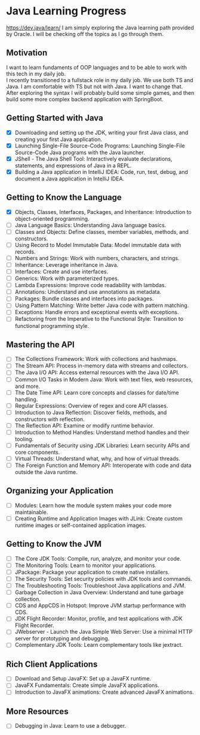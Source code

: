 # Java Learning Progress
https://dev.java/learn/
I am simply exploring the Java learning path provided by Oracle. I will be checking off the topics as I go through them.

## Motivation
I want to learn fundaments of OOP languages and to be able to work with this tech in my daily job.<br>
I recently transitioned to a fullstack role in my daily job. We use both TS and Java. I am comfortable with TS but not with Java. I want to change that. 
After exploring the syntax I will probably build some simple games, and then build some more complex backend application with SpringBoot.

## Getting Started with Java
- [x] Downloading and setting up the JDK, writing your first Java class, and creating your first Java application.
- [x] Launching Single-File Source-Code Programs: Launching Single-File Source-Code Java programs with the Java launcher.
- [x] JShell - The Java Shell Tool: Interactively evaluate declarations, statements, and expressions of Java in a REPL.
- [x] Building a Java application in IntelliJ IDEA: Code, run, test, debug, and document a Java application in IntelliJ IDEA.

## Getting to Know the Language
- [x] Objects, Classes, Interfaces, Packages, and Inheritance: Introduction to object-oriented programming.
- [ ] Java Language Basics: Understanding Java language basics.
- [ ] Classes and Objects: Define classes, member variables, methods, and constructors.
- [ ] Using Record to Model Immutable Data: Model immutable data with records.
- [ ] Numbers and Strings: Work with numbers, characters, and strings.
- [ ] Inheritance: Leverage inheritance in Java.
- [ ] Interfaces: Create and use interfaces.
- [ ] Generics: Work with parameterized types.
- [ ] Lambda Expressions: Improve code readability with lambdas.
- [ ] Annotations: Understand and use annotations as metadata.
- [ ] Packages: Bundle classes and interfaces into packages.
- [ ] Using Pattern Matching: Write better Java code with pattern matching.
- [ ] Exceptions: Handle errors and exceptional events with exceptions.
- [ ] Refactoring from the Imperative to the Functional Style: Transition to functional programming style.

## Mastering the API
- [ ] The Collections Framework: Work with collections and hashmaps.
- [ ] The Stream API: Process in-memory data with streams and collectors.
- [ ] The Java I/O API: Access external resources with the Java I/O API.
- [ ] Common I/O Tasks in Modern Java: Work with text files, web resources, and more.
- [ ] The Date Time API: Learn core concepts and classes for date/time handling.
- [ ] Regular Expressions: Overview of regex and core API classes.
- [ ] Introduction to Java Reflection: Discover fields, methods, and constructors with reflection.
- [ ] The Reflection API: Examine or modify runtime behavior.
- [ ] Introduction to Method Handles: Understand method handles and their tooling.
- [ ] Fundamentals of Security using JDK Libraries: Learn security APIs and core components.
- [ ] Virtual Threads: Understand what, why, and how of virtual threads.
- [ ] The Foreign Function and Memory API: Interoperate with code and data outside the Java runtime.

## Organizing your Application
- [ ] Modules: Learn how the module system makes your code more maintainable.
- [ ] Creating Runtime and Application Images with JLink: Create custom runtime images or self-contained application images.

## Getting to Know the JVM
- [ ] The Core JDK Tools: Compile, run, analyze, and monitor your code.
- [ ] The Monitoring Tools: Learn to monitor your applications.
- [ ] JPackage: Package your application to create native installers.
- [ ] The Security Tools: Set security policies with JDK tools and commands.
- [ ] The Troubleshooting Tools: Troubleshoot Java applications and JVM.
- [ ] Garbage Collection in Java Overview: Understand and tune garbage collection.
- [ ] CDS and AppCDS in Hotspot: Improve JVM startup performance with CDS.
- [ ] JDK Flight Recorder: Monitor, profile, and test applications with JDK Flight Recorder.
- [ ] JWebserver - Launch the Java Simple Web Server: Use a minimal HTTP server for prototyping and debugging.
- [ ] Complementary JDK Tools: Learn complementary tools like jextract.

## Rich Client Applications
- [ ] Download and Setup JavaFX: Set up a JavaFX runtime.
- [ ] JavaFX Fundamentals: Create simple JavaFX applications.
- [ ] Introduction to JavaFX animations: Create advanced JavaFX animations.

## More Resources
- [ ] Debugging in Java: Learn to use a debugger.
